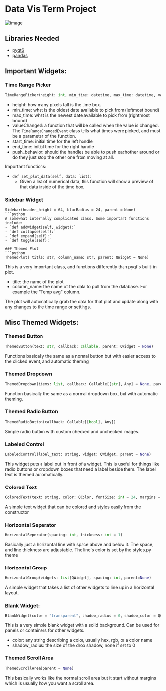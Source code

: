 # Data Vis Term Project

![image](https://user-images.githubusercontent.com/39423700/192062305-b4223a4f-156d-44e7-8732-79ba7ce60b66.png)



## Libraries Needed
- [pyqt6](https://pypi.org/project/PyQt6/)
- [pandas](https://pypi.org/project/pandas/)


## Important Widgets:

### Time Range Picker
```python
TimeRangePicker(height: int, min_time: datetime, max_time: datetime, valueChanged: Callable[[TimeRangeChangedEvent], Any] = None, start_time: datetime = None, end_time: datetime = None, push_behavior: bool = True)
```
- height: how many pixels tall is the time box.
- min_time: what is the oldest date available to pick from (leftmost bound)
- max_time: what is the newest date available to pick from (rightmost bound)
- valueChanged: a function that will be called when the value is changed. The `TimeRangeChangedEvent` class tells what times were picked, and must be a parameter of the function.
- start_time: initial time for the left handle
- end_time: initial time for the right handle
- push_behavior: should the handles be able to push eachother around or do they just stop the other one from moving at all.

Important functions:
- `def set_plot_data(self, data: list):`
  - Given a list of numerical data, this function will show a preview of that data inside of the time box.

### Sidebar Widget
```
Sidebar(header_height = 64, blurRadius = 24, parent = None)
```python
A somewhat internally complicated class. Some important functions include:
- `def addWidget(self, widget):`
- `def collapse(self):`
- `def expand(self):`
- `def toggle(self):`

### Themed Plot
```python
ThemedPlot( title: str, column_name: str, parent: QWidget = None)
```
This is a very important class, and functions differently than pyqt's built-in plot.
- title: the name of the plot
- column_name: the name of the data to pull from the database. For example the "Temp avg" column.

The plot will automatically grab the data for that plot and update along with any changes to the time range or settings.

## Misc Themed Widgets:

### Themed Button
```python
ThemedButton(text: str, callback: callable, parent: QWidget = None)
```
Functions basically the same as a normal button but with easier access to the clicked event, and automatic theming

### Themed Dropdown
```python
ThemedDropdown(items: list, callback: Callable[[str], Any] = None, parent: QWidget = None)
```
Function basically the same as a normal dropdown box, but with automatic theming.

### Themed Radio Button
```python
ThemedRadioButton(callback: Callable[[bool], Any])
```
Simple radio button with custom checked and unchecked images.

### Labeled Control
```python
LabeledControl(label_text: string, widget: QWidget, parent = None)
```
This widget puts a label out in front of a widget. This is useful for things like radio buttons or dropdown boxes that need a label beside them.
The label text is themed automatically.

### Colored Text
```python
ColoredText(text: string, color: QColor, fontSize: int = 24, margins = (0, 0, 0, 0))
```
A simple text widget that can be colored and styles easily from the constructor

### Horizontal Seperator
```python
HorizontalSeperator(spacing: int, thickness: int = 1)
```
Basically just a horizontal line with space above and below it. The space, and line thickness are adjustable. The line's color is set by the styles.py theme

### Horizontal Group
```python
HorizontalGroup(widgets: list[QWidget], spacing: int, parent=None)
```
A simple widget that takes a list of other widgets to line up in a horizontal layout.

### Blank Widget:
```python
BlankWidget(color = "transparent", shadow_radius = 0, shadow_color = QColor(0, 0, 0, 0), shadow_offset = (0, 0)))
```
This is a very simple blank widget with a solid background. Can be used for panels or containers for other widgets.
- color: any string describing a color, usually hex, rgb, or a color name
- shadow_radius: the size of the drop shadow, none if set to 0

### Themed Scroll Area
```python
ThemedScrollArea(parent = None)
```
This basically works like the normal scroll area but it start without margins which is usually how you want a scroll area.
